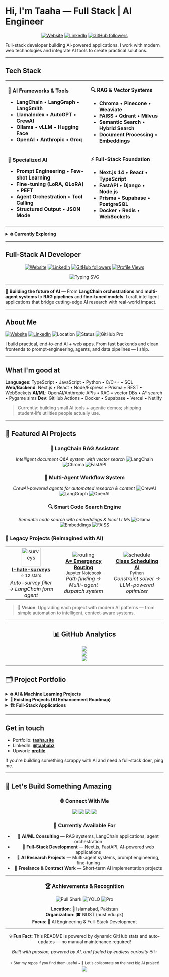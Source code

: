 <!-- markdownlint-disable -->

# Hi, I'm Taaha — Full Stack | AI Engineer

<div align="center">

[![Website](https://img.shields.io/badge/Portfolio-taaha.dev-FF6B6B?style=for-the-badge&logo=firefoxbrowser&logoColor=white)](http://taaha.dev)
[![LinkedIn](https://img.shields.io/badge/LinkedIn-taahabz-0077B5?style=for-the-badge&logo=linkedin&logoColor=white)](https://www.linkedin.com/in/taahabz)
[![GitHub followers](https://img.shields.io/github/followers/taahabz?logo=github&style=for-the-badge&color=0891b2&labelColor=1c1917)](https://www.github.com/taahabz)

</div>

Full-stack developer building AI-powered applications. I work with modern web technologies and integrate AI tools to create practical solutions.

---

## Tech Stack

<table>
<tr>
<td>

**🤖 AI Frameworks & Tools**
- **LangChain** • **LangGraph** • **LangSmith**
- **LlamaIndex** • **AutoGPT** • **CrewAI**
- **Ollama** • **vLLM** • **Hugging Face**
- **OpenAI** • **Anthropic** • **Groq**

</td>
<td>

**🔍 RAG & Vector Systems**
- **Chroma** • **Pinecone** • **Weaviate**
- **FAISS** • **Qdrant** • **Milvus**
- **Semantic Search** • **Hybrid Search**
- **Document Processing** • **Embeddings**

</td>
</tr>
<tr>
<td>

**🎯 Specialized AI**
- **Prompt Engineering** • **Few-shot Learning**
- **Fine-tuning (LoRA, QLoRA)** • **PEFT**
- **Agent Orchestration** • **Tool Calling**
- **Structured Output** • **JSON Mode**

</td>
<td>

**⚡ Full-Stack Foundation**
- **Next.js 14** • **React** • **TypeScript**
- **FastAPI** • **Django** • **Node.js**
- **Prisma** • **Supabase** • **PostgreSQL**
- **Docker** • **Redis** • **WebSockets**

</td>
</tr>
</table>

<details>
<summary><strong>🔥 Currently Exploring</strong></summary>

- **Multi-Agent Systems** with CrewAI and AutoGen
- **Graph-based RAG** with LangGraph state machines  
- **Local LLM deployment** with Ollama and vLLM
- **AI-powered code generation** and automation
- **Vector database optimization** for production RAG systems

</details>

---

## Full‑Stack AI Developer

<div align="center">

[![Website](https://img.shields.io/badge/🌐_Portfolio-taaha.dev-FF6B6B?style=for-the-badge&logo=firefoxbrowser&logoColor=white)](http://taaha.dev)
[![LinkedIn](https://img.shields.io/badge/LinkedIn-taahabz-0077B5?style=for-the-badge&logo=linkedin&logoColor=white)](https://www.linkedin.com/in/taahabz)
[![GitHub followers](https://img.shields.io/github/followers/taahabz?logo=github&style=for-the-badge&color=0891b2&labelColor=1c1917)](https://www.github.com/taahabz)
[![Profile Views](https://komarev.com/ghpvc/?username=taahabz&label=Profile%20views&color=0e75b6&style=for-the-badge)](https://github.com/taahabz)

</div>

<div align="center">
  <img src="https://readme-typing-svg.herokuapp.com?font=Fira+Code&pause=1000&color=3B82F6&center=true&vCenter=true&width=600&lines=AI+Engineer+%26+Full-Stack+Developer;Building+LangChain+%26+LangGraph+Applications;RAG+Systems+%7C+AI+Agents+%7C+Vector+Databases;Prompt+Engineering+%7C+Fine-tuning+%7C+MLOps" alt="Typing SVG" />
</div>

---

🚀 **Building the future of AI** — From **LangChain orchestrations** and **multi-agent systems** to **RAG pipelines** and **fine-tuned models**. I craft intelligent applications that bridge cutting-edge AI research with real-world impact.

---

## About Me

[![Website](https://img.shields.io/badge/website-taaha.site-informational)](https://taaha.site)
[![LinkedIn](https://img.shields.io/badge/LinkedIn-taahabz-blue)](https://www.linkedin.com/in/taahabz)
![Location](https://img.shields.io/badge/Islamabad-Pakistan-success)
![Status](https://img.shields.io/badge/NUST-CS-blueviolet)
![GitHub Pro](https://img.shields.io/badge/GitHub-Pro-black)

I build practical, end‑to‑end AI + web apps. From fast backends and clean frontends to prompt‑engineering, agents, and data pipelines — I ship.

---

## What I'm good at

**Languages**: TypeScript • JavaScript • Python • C/C++ • SQL
**Web/Backend**: Next.js • React • Node/Express • Prisma • REST • WebSockets
**AI/ML**: OpenAI/Anthropic APIs • RAG • vector DBs • A\* search • Pygame sims
**Dev**: GitHub Actions • Docker • Supabase • Vercel • Netlify

> Currently: building small AI tools + agentic demos; shipping student‑life utilities people actually use.

---

## 🎯 Featured AI Projects

<div align="center">

### 🧠 **LangChain RAG Assistant**
*Intelligent document Q&A system with vector search*
![LangChain](https://img.shields.io/badge/LangChain-1C3C3C?style=flat-square&logo=langchain&logoColor=white)
![Chroma](https://img.shields.io/badge/Chroma-FF6B35?style=flat-square)
![FastAPI](https://img.shields.io/badge/FastAPI-009688?style=flat-square&logo=fastapi&logoColor=white)

### 🤖 **Multi-Agent Workflow System** 
*CrewAI-powered agents for automated research & content*
![CrewAI](https://img.shields.io/badge/CrewAI-FF4B4B?style=flat-square)
![LangGraph](https://img.shields.io/badge/LangGraph-00D4AA?style=flat-square)
![OpenAI](https://img.shields.io/badge/OpenAI-412991?style=flat-square&logo=openai&logoColor=white)

### 🔍 **Smart Code Search Engine**
*Semantic code search with embeddings & local LLMs*
![Ollama](https://img.shields.io/badge/Ollama-000000?style=flat-square)
![Embeddings](https://img.shields.io/badge/Embeddings-4285F4?style=flat-square)
![FAISS](https://img.shields.io/badge/FAISS-326CE5?style=flat-square)

</div>

### 🚀 **Legacy Projects (Reimagined with AI)**

<table>
<tr>
<td align="center">
  <img src="https://github.com/taahabz/I-hate-surveys/raw/main/icon.png" width="60" height="60" alt="surveys"/>
  <br>
  <strong><a href="https://github.com/taahabz/I-hate-surveys">I-hate-surveys</a></strong>
  <br>
  <sub>⭐ 12 stars</sub>
  <br>
  <em>Auto-survey filler → LangChain form agent</em>
</td>
<td align="center">
  <img src="https://img.icons8.com/fluency/60/route.png" alt="routing"/>
  <br>
  <strong><a href="https://github.com/taahabz/AStarEmergencyRouting">A* Emergency Routing</a></strong>
  <br>
  <sub>Jupyter Notebook</sub>
  <br>
  <em>Path finding → Multi-agent dispatch system</em>
</td>
<td align="center">
  <img src="https://img.icons8.com/fluency/60/calendar.png" alt="schedule"/>
  <br>
  <strong><a href="https://github.com/taahabz/Class-Scheduling-Ai">Class Scheduling AI</a></strong>
  <br>
  <sub>Python</sub>
  <br>
  <em>Constraint solver → LLM-powered optimizer</em>
</td>
</tr>
</table>

> **🎯 Vision**: Upgrading each project with modern AI patterns — from simple automation to intelligent, context-aware systems.

---

<div align="center">


## 📊 GitHub Analytics

![](https://github-readme-stats.vercel.app/api?username=taahabz&theme=dark&hide_border=false&include_all_commits=true&count_private=true)<br/>
![](https://nirzak-streak-stats.vercel.app/?user=taahabz&theme=dark&hide_border=false)<br/>
![](https://github-readme-stats.vercel.app/api/top-langs/?username=taahabz&theme=dark&hide_border=false&include_all_commits=true&count_private=true&layout=compact)

</div>

---

## 🗂️ Project Portfolio

<details>
<summary><strong>🔥 AI & Machine Learning Projects</strong></summary>

| Project | Description | Tech Stack | Status |
|---------|-------------|------------|--------|
| **LangChain RAG System** | Document Q&A with semantic search | `LangChain` `Chroma` `FastAPI` | 🚧 In Progress |
| **Multi-Agent CrewAI** | Automated research agents | `CrewAI` `LangGraph` `OpenAI` | 🔄 Planning |
| **Local LLM Chat** | Ollama-powered chat interface | `Ollama` `Streamlit` `Python` | 💡 Concept |
| **AI Code Assistant** | Context-aware coding helper | `LangChain` `GitHub API` `RAG` | 📝 Design |

</details>

<details>
<summary><strong>🎯 Existing Projects (AI Enhancement Roadmap)</strong></summary>

| Project | Current State | AI Enhancement Plan | Impact |
|---------|---------------|-------------------|---------|
| **[I-hate-surveys](https://github.com/taahabz/I-hate-surveys)** | Manual automation scripts | LangChain agent for intelligent form parsing | 🚀 High |
| **[Emergency Routing](https://github.com/taahabz/AStarEmergencyRouting)** | A* pathfinding simulation | Multi-agent dispatch with real-time optimization | 🎯 Medium |
| **[Class Scheduling](https://github.com/taahabz/Class-Scheduling-Ai)** | Basic constraint solver | LLM-powered preference understanding | 💡 Medium |
| **[Weather App](https://github.com/taahabz/mosam-app-source)** | Simple weather display | Conversational weather assistant | 🌟 Low |

</details>

<details>
<summary><strong>🏗️ Full-Stack Applications</strong></summary>

| Project | Description | Tech Stack | Live Demo |
|---------|-------------|------------|-----------|
| **[NUST Bites](https://github.com/taahabz/nustbites)** | University food ordering system | `HTML` `CSS` `JavaScript` | 🔗 Local |
| **[Mess Menu](https://github.com/fatehmehmood123/Mess-Menu)** | Hostel meal tracker (contributor) | `JavaScript` `Node.js` | ⭐ 5 stars |
| **Portfolio Website** | Personal developer portfolio | `Next.js` `TailwindCSS` | 🌐 [taaha.dev](http://taaha.dev) |

</details>

---

## Get in touch

* Portfolio: **[taaha.site](https://taaha.site)**
* LinkedIn: **[@taahabz](https://www.linkedin.com/in/taahabz)**
* Upwork: **[profile](https://www.upwork.com/freelancers/~01811e83b373efbf2f)**

If you're building something scrappy with AI and need a full‑stack doer, ping me.

---

## 🤝 Let's Build Something Amazing

<div align="center">

### 🌐 **Connect With Me**

<p>
<a href="http://taaha.dev"><img src="https://img.shields.io/badge/Portfolio-FF5722?style=for-the-badge&logo=todoist&logoColor=white"/></a>
<a href="https://www.linkedin.com/in/taahabz"><img src="https://img.shields.io/badge/LinkedIn-0077B5?style=for-the-badge&logo=linkedin&logoColor=white"/></a>
<a href="https://www.upwork.com/freelancers/~01811e83b373efbf2f"><img src="https://img.shields.io/badge/UpWork-6FDA44?style=for-the-badge&logo=Upwork&logoColor=white"/></a>
<a href="mailto:taaha@example.com"><img src="https://img.shields.io/badge/Email-D14836?style=for-the-badge&logo=gmail&logoColor=white"/></a>
</p>

### 📍 **Currently Available For**

- 🤖 **AI/ML Consulting** — RAG systems, LangChain applications, agent orchestration
- 🚀 **Full-Stack Development** — Next.js, FastAPI, AI-powered web applications  
- 🔬 **AI Research Projects** — Multi-agent systems, prompt engineering, fine-tuning
- 💼 **Freelance & Contract Work** — Short-term AI implementation projects

</div>

---

<div align="center">

### 🏆 **Achievements & Recognition**

![Pull Shark](https://img.shields.io/badge/🦈_Pull_Shark-GitHub-FF69B4?style=for-the-badge)
![YOLO](https://img.shields.io/badge/🎯_YOLO-Achievement-orange?style=for-the-badge)
![Pro](https://img.shields.io/badge/⚡_GitHub_Pro-Premium-black?style=for-the-badge)

**Location**: 📍 Islamabad, Pakistan  
**Organization**: 🎓 NUST (nust.edu.pk)  
**Focus**: 🤖 AI Engineering & Full-Stack Development

</div>

---

<div align="center">
  
**💡 Fun Fact**: This README is powered by dynamic GitHub stats and auto-updates — no manual maintenance required!

*Built with passion, powered by AI, and fueled by endless curiosity* ☕✨

</div>

<div align="center">
  <sub>⭐ Star my repos if you find them useful • 🔄 Let's collaborate on the next big AI project!</sub>
</div>

<div align="center">
  <img src="https://capsule-render.vercel.app/api?type=waving&color=gradient&height=100&section=footer&text=Let's%20Build%20The%20Future%20Together&fontSize=16&fontAlignY=65&desc=Powered%20by%20AI%20%7C%20Built%20with%20❤️&descAlignY=50&descAlign=50"/>
</div>